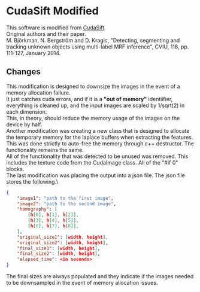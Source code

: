 # CudaSift Modified
This software is modified from [CudaSift](https://github.com/Celebrandil/CudaSift).\
Original authors and their paper.\
M. Björkman, N. Bergström and D. Kragic, "Detecting, segmenting and tracking unknown objects using multi-label MRF inference", CVIU, 118, pp. 111-127, January 2014.

## Changes
This modification is designed to downsize the images in the event of a memory allocation failure.\
It just catches cuda errors, and if it is a **"out of memory"** identiifier, everything is cleaned up, and the input images are scaled by 1/sqrt(2) in each dimension.\
This, in theory, should reduce the memory usage of the images on the device by half.\
Another modification was creating a new class that is designed to allocate the temporary memory for the laplace buffers when extracting the features.\
This was done strictly to auto-free the memory through c++ destructor. The functionality remains the same.\
All of the functionality that was detected to be unused was removed. This includes the texture code from the CudaImage class. All of the "#if 0" blocks.\
The last modification was placing the output into a json file. The json file stores the following.\
```json
{
    "image1": "path to the first image",
    "image2": "path to the second image",
    "homography": [
        [h[0], h[1], h[2]],
        [h[3], h[4], h[5]],
        [h[6], h[7], h[8]],
    ],
    "original_size1": [width, height],
    "original_size2": [width, height],
    "final_size1": [width, height],
    "final_size2": [width, height],
    "elapsed_time": <in seconds>
}
```
The final sizes are always populated and they indicate if the images needed to be downsampled in the event of memory allocation issues.
    

